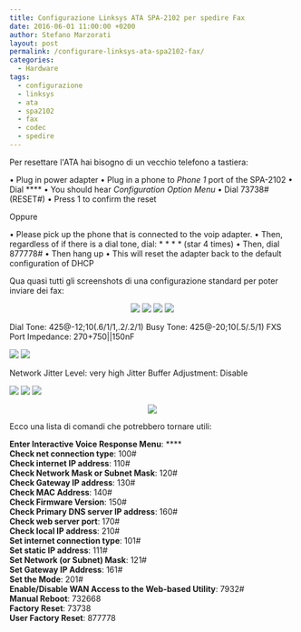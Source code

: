 ```yaml
---
title: Configurazione Linksys ATA SPA-2102 per spedire Fax
date: 2016-06-01 11:00:00 +0200
author: Stefano Marzorati
layout: post
permalink: /configurare-linksys-ata-spa2102-fax/
categories:
  - Hardware
tags:
  - configurazione
  - linksys
  - ata
  - spa2102
  - fax
  - codec
  - spedire
---
```

Per resettare l'ATA hai bisogno di un vecchio telefono a tastiera:   

•	Plug in power adapter
•	Plug in a phone to *Phone 1* port of the SPA-2102
•	Dial ****
•	You should hear *Configuration Option Menu*
•	Dial 73738# (RESET#)
•	Press 1 to confirm the reset

Oppure   

•	Please pick up the phone that is connected to the voip adapter. 
•	Then, regardless of if there is a dial tone, dial: * * * * (star 4 times) 
•	Then, dial 877778# 
•	Then hang up 
•	This will reset the adapter back to the default configuration of DHCP 

Qua quasi tutti gli screenshots di una configurazione standard per poter inviare dei fax:   

<p align="center">
<img src="https://c2.staticflickr.com/8/7296/27293057432_0cb747bb80_o.png">
<img src="https://c2.staticflickr.com/8/7053/26784291933_d46033a553_o.png">
<img src="https://c2.staticflickr.com/8/7087/26784291943_f585280e88_o.png">
<img src="https://c2.staticflickr.com/8/7054/26783520454_9711d7706f_o.png">

Dial Tone: 425@-12;10(.6/1/1,.2/.2/1)
Busy Tone: 425@-20;10(.5/.5/1)
FXS Port Impedance: 270+750||150nF

<img src="https://c2.staticflickr.com/8/7445/26784291783_6b2322dff9_o.png">
<img src="https://c2.staticflickr.com/8/7075/26783520314_9e33409ed0_o.png">

Network Jitter Level: very high
Jitter Buffer Adjustment: Disable

<img src="https://c2.staticflickr.com/8/7063/26784291803_28ff73c0fb_o.png">
<img src="https://c2.staticflickr.com/8/7793/27293057182_15f34fc742_o.png">
<img src="https://c2.staticflickr.com/8/7074/27293057112_aa6ec0bac8_o.png">
</p>   

<p align="center">
  <img src="https://farm8.staticflickr.com/7200/26775798780_813750025c_o.jpg">
</p>   

Ecco una lista di comandi che potrebbero tornare utili:   

**Enter Interactive Voice Response Menu**:	****   
**Check net connection type**:	100#   
**Check internet IP address**:	110#   
**Check Network Mask or Subnet Mask**:	120#   
**Check Gateway IP address**:	130#   
**Check MAC Address**:	140#   
**Check Firmware Version**:	150#   
**Check Primary DNS server IP address**:	160#   
**Check web server port**:	170#   
**Check local IP address**:	210#   
**Set internet connection type**:	101#   
**Set static IP address**:	111#   
**Set Network (or Subnet) Mask**:	121#   
**Set Gateway IP Address**:	161#   
**Set the Mode**:	201#   
**Enable/Disable WAN Access to the Web-based Utility**:	7932#   
**Manual Reboot**:	732668   
**Factory Reset**:	73738   
**User Factory Reset**:	877778   
 
